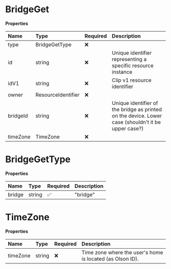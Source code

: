 # BridgeGet

**Properties**

| Name     | Type               | Required | Description                                                                                        |
| :------- | :----------------- | :------- | :------------------------------------------------------------------------------------------------- |
| type     | BridgeGetType      | ❌       |                                                                                                    |
| id       | string             | ❌       | Unique identifier representing a specific resource instance                                        |
| idV1     | string             | ❌       | Clip v1 resource identifier                                                                        |
| owner    | ResourceIdentifier | ❌       |                                                                                                    |
| bridgeId | string             | ❌       | Unique identifier of the bridge as printed on the device. Lower case (shouldn't it be upper case?) |
| timeZone | TimeZone           | ❌       |                                                                                                    |

# BridgeGetType

**Properties**

| Name   | Type   | Required | Description |
| :----- | :----- | :------- | :---------- |
| bridge | string | ✅       | "bridge"    |

# TimeZone

**Properties**

| Name     | Type   | Required | Description                                               |
| :------- | :----- | :------- | :-------------------------------------------------------- |
| timeZone | string | ❌       | Time zone where the user's home is located (as Olson ID). |
